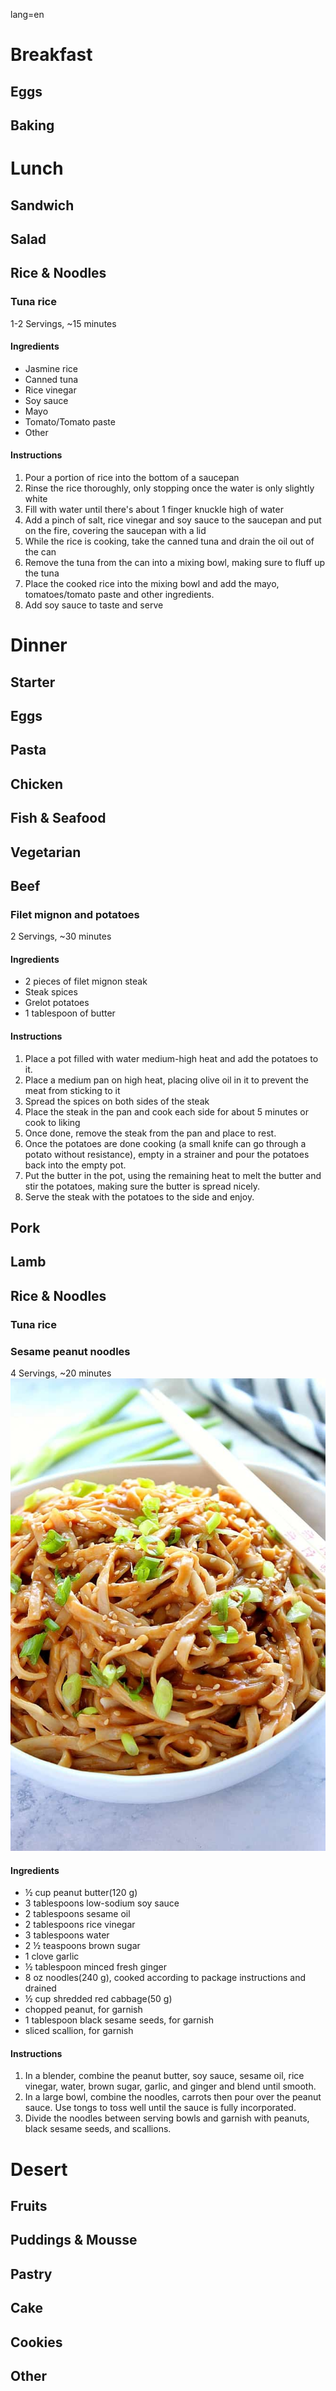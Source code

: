 lang=en
# Breakfast
## Eggs
## Baking
# Lunch
## Sandwich
## Salad
## Rice & Noodles
### Tuna rice
1-2 Servings, ~15 minutes
#### Ingredients
- Jasmine rice
- Canned tuna
- Rice vinegar
- Soy sauce
- Mayo
- Tomato/Tomato paste
- Other
#### Instructions
1. Pour a portion of rice into the bottom of a saucepan
2. Rinse the rice thoroughly, only stopping once the water is only slightly white
3. Fill with water until there's about 1 finger knuckle high of water
4. Add a pinch of salt, rice vinegar and soy sauce to the saucepan and put on the fire, covering the saucepan with a lid
5. While the rice is cooking, take the canned tuna and drain the oil out of the can
6. Remove the tuna from the can into a mixing bowl, making  sure to fluff up the tuna
7. Place the cooked rice into the mixing bowl and add the mayo, tomatoes/tomato paste and other ingredients.
8. Add soy sauce to taste and serve

# Dinner
## Starter
## Eggs
## Pasta
## Chicken
## Fish & Seafood
## Vegetarian
## Beef
### Filet mignon and potatoes
2 Servings, ~30 minutes
#### Ingredients
- 2 pieces of filet mignon steak
- Steak spices
- Grelot potatoes 
- 1 tablespoon of butter
#### Instructions
1. Place a pot filled with water medium-high heat and add the potatoes to it. 
2. Place a medium pan on high heat, placing olive oil in it to prevent the meat from sticking to it
3. Spread the spices on both sides of the steak
4. Place the steak in the pan and cook each side for about 5 minutes or cook to liking
5. Once done, remove the steak from the pan and place to rest.
6. Once the potatoes are done cooking (a small knife can go through a potato without resistance), empty in a strainer and pour the potatoes back into the empty pot.
7. Put the butter in the pot, using the remaining heat to melt the butter and stir the potatoes, making sure the butter is spread nicely.
8. Serve the steak with the potatoes to the side and enjoy.
## Pork
## Lamb
## Rice & Noodles
### Tuna rice
### Sesame peanut noodles
4 Servings, ~20 minutes
![Sesame peanut noodles](img/thai-peanut-noodles-6.jpg)
#### Ingredients
- ½ cup peanut butter(120 g)
- 3 tablespoons low-sodium soy sauce
- 2 tablespoons sesame oil
- 2 tablespoons rice vinegar
- 3 tablespoons water
- 2 ½ teaspoons brown sugar
- 1 clove garlic
- ½ tablespoon minced fresh ginger
- 8 oz noodles(240 g), cooked according to package instructions and drained
- ½ cup shredded red cabbage(50 g)
- chopped peanut, for garnish
- 1 tablespoon black sesame seeds, for garnish
- sliced scallion, for garnish
#### Instructions
1. In a blender, combine the peanut butter, soy sauce, sesame oil, rice vinegar, water, brown sugar, garlic, and ginger and blend until smooth.
2. In a large bowl, combine the noodles, carrots then pour over the peanut sauce. Use tongs to toss well until the sauce is fully incorporated.
3. Divide the noodles between serving bowls and garnish with peanuts, black sesame seeds, and scallions.


# Desert
## Fruits
## Puddings & Mousse
## Pastry
## Cake
## Cookies
## Other